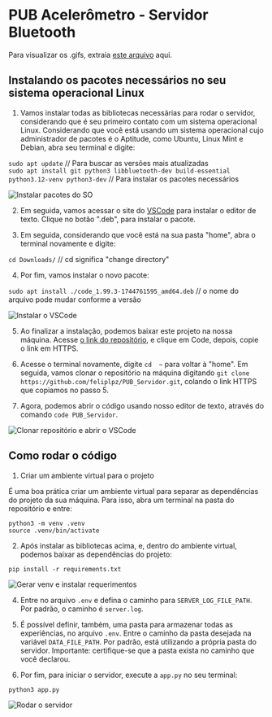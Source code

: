 # PUB Acelerômetro - Servidor Bluetooth

Para visualizar os .gifs, extraia [este arquivo](https://drive.google.com/file/d/17iuaz6CuGuShrBwceKWjnoN6XGb0ZeZD/view?usp=sharing) aqui.

## Instalando os pacotes necessários no seu sistema operacional Linux

1. Vamos instalar todas as bibliotecas necessárias para rodar o servidor, considerando que é seu primeiro contato com um sistema operacional Linux. Considerando que você está usando um sistema operacional cujo administrador de pacotes é o Aptitude, como Ubuntu, Linux Mint e Debian, abra seu terminal e digite:

`sudo apt update` // Para buscar as versões mais atualizadas  
`sudo apt install git python3 libbluetooth-dev build-essential python3.12-venv python3-dev` // Para instalar os pacotes necessários

![Instalar pacotes do SO](install_packages.gif)

2. Em seguida, vamos acessar o site do [VSCode](https://code.visualstudio.com) para instalar o editor de texto. Clique no botão ".deb", para instalar o pacote.

3. Em seguida, considerando que você está na sua pasta "home", abra o terminal novamente e digite:

`cd Downloads/` // cd significa "change directory"

4. Por fim, vamos instalar o novo pacote:

`sudo apt install ./code_1.99.3-1744761595_amd64.deb` // o nome do arquivo pode mudar conforme a versão

![Instalar o VSCode](install_vscode.gif)

5. Ao finalizar a instalação, podemos baixar este projeto na nossa máquina. Acesse [o link do repositório](https://github.com/feliplpz/PUB_Servidor), e clique em Code, depois, copie o link em HTTPS.

6. Acesse o terminal novamente, digite `cd  ~` para voltar à "home". Em seguida, vamos clonar o repositório na máquina digitando `git clone https://github.com/feliplpz/PUB_Servidor.git`, colando o link HTTPS que copiamos no passo 5.

7. Agora, podemos abrir o código usando nosso editor de texto, através do comando `code PUB_Servidor`.

![Clonar repositório e abrir o VSCode](clone_repo_open_code.gif)

## Como rodar o código

1. Criar um ambiente virtual para o projeto  

É uma boa prática criar um ambiente virtual para separar as dependências do projeto da sua máquina. Para isso, abra um terminal na pasta do repositório e entre:

```
python3 -m venv .venv 
source .venv/bin/activate
```

2. Após instalar as bibliotecas acima, e, dentro do ambiente virtual, podemos baixar as dependências do projeto:

`pip install -r requirements.txt`

![Gerar venv e instalar requerimentos](venv_install_reqs.gif)

4. Entre no arquivo `.env` e defina o caminho para `SERVER_LOG_FILE_PATH`. Por padrão, o caminho é `server.log`.

5. É possível definir, também, uma pasta para armazenar todas as experiências, no arquivo `.env`. Entre o caminho da pasta desejada na variável `DATA_FILE_PATH`. Por padrão, está utilizando a própria pasta do servidor. Importante: certifique-se que a pasta exista no caminho que você declarou.

6. Por fim, para iniciar o servidor, execute a `app.py` no seu terminal:

`python3 app.py`

![Rodar o servidor](run_server.gif)
